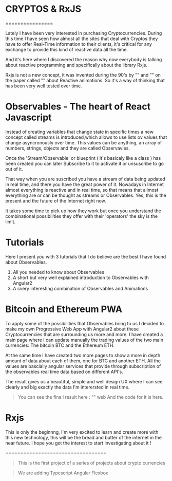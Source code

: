 # CRYPTOS & RxJS
================

Lately I have been very interested in purchasing Cryptocurrencies. During this time I have seen how almost all the sites that deal with Cryptos they have to offer Real-Time information to their clients, it's critical for any exchange to provide this kind of reactive data all the time.

And it's here where I discovered the reason why now everybody is talking about reactive programming and specifically about the library Rxjs. 

Rxjs is not a new concept, it was invented during the 90's by "" and "" on the paper called "" about Reactive animations. So it's a way of thinking that has been very well tested over time.

# Observables - The heart of React Javascript

Instead of creating variables that change state in specific times a new concept called streams is introduced,which allows to use lists ov values that change asyncronously over time. This values can be anything, an array of numbers, strings, objects and they are called Observavles. 

Once the 'Stream/Observable' or blueprint ( it's basicaly like a class ) has been created you can later Subscribe to it to activate it or unsuscribe to go out of it.

That way when you are suscribed you have a stream of data being updated in real time, and there you have the great power of it. Nowadays in Internet almost everything is reactive and in real time, so that means that allmost everything are or can be thought as streams or Observables. Yes, this is the present and the future of the Internet right now.

It takes some time to pick up how they work but once you understand the combinational possibilities they offer with their 'operators' the sky is the limit.

# Tutorials

Here I present you with 3 tutorials that I do believe are the best I have found about Observables.

1. All you needed to know about Observables
2. A short but very well explained introduction to Observables with Angular2
3. A cvery interesting combination of Observables and Animations

# Bitcoin and Ethereum PWA

To apply some of the possibilities that Observables bring to us I decided to make my own Progressive Web App with Angular2 about these
Cryptocurrencies that are surrounding us more and more. I have created a main page where I can update manually the trading values of the two main currencies: The bitcoin BTC and the Ethereum ETH.

At the same time I have created two more pages to show a more in depth amount of data about each of them, one for BTC and another ETH. All the values are bascially angular services that provide through subscription of the observables real time data based on different API's.

The result gives us a beautiful, simple and well design UX where I can see clearly and big exactly the data I'm interersted in real time.

> You can see the fina l result here : "" web
> And the code for it is here.

# Rxjs

This is only the beginnng, I'm very excited to learn and create more with this new technology, this will be the bread and butter of the internet in the near future. I hope you got the interest to start investigating about it !

==================================

> This is the first project of a series of projects about crypto currencies

> We are adding Typescript Angular Flexbox 



